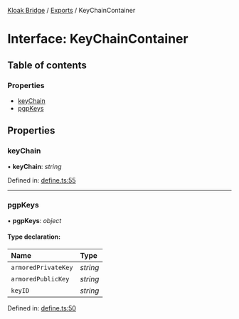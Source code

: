 [Kloak Bridge](../README.md) / [Exports](../modules.md) / KeyChainContainer

# Interface: KeyChainContainer

## Table of contents

### Properties

- [keyChain](keychaincontainer.md#keychain)
- [pgpKeys](keychaincontainer.md#pgpkeys)

## Properties

### keyChain

• **keyChain**: *string*

Defined in: [define.ts:55](https://github.com/CoNET-project/kloak-bridge/blob/6df6a68/src/define.ts#L55)

___

### pgpKeys

• **pgpKeys**: *object*

#### Type declaration:

Name | Type |
:------ | :------ |
`armoredPrivateKey` | *string* |
`armoredPublicKey` | *string* |
`keyID` | *string* |

Defined in: [define.ts:50](https://github.com/CoNET-project/kloak-bridge/blob/6df6a68/src/define.ts#L50)
